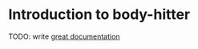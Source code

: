 # Introduction to body-hitter

TODO: write [great documentation](http://jacobian.org/writing/what-to-write/)
